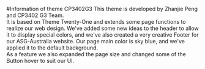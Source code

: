 #Information of theme CP3402G3
This theme is developed by Zhanjie Peng and CP3402 G3 Team.</br>
It is based on Theme Twenty-One and extends some page functions to realize our web design. We've added some new ideas to the header to allow it to display special colors, and we've also created a very creative Footer for our ASG-Australia website. Our page main color is sky blue, and we've applied it to the default background.</br>
As a feature we also expanded the page size and changed some of the Button hover to suit our UI.

